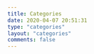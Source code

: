 ```yaml
---
title: Categories
date: 2020-04-07 20:51:31
type: "categories"
layout: "categories"
comments: false
---
```

